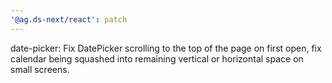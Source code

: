 ```yaml
---
'@ag.ds-next/react': patch
---
```


date-picker: Fix DatePicker scrolling to the top of the page on first open, fix calendar being squashed into remaining vertical or horizontal space on small screens.
